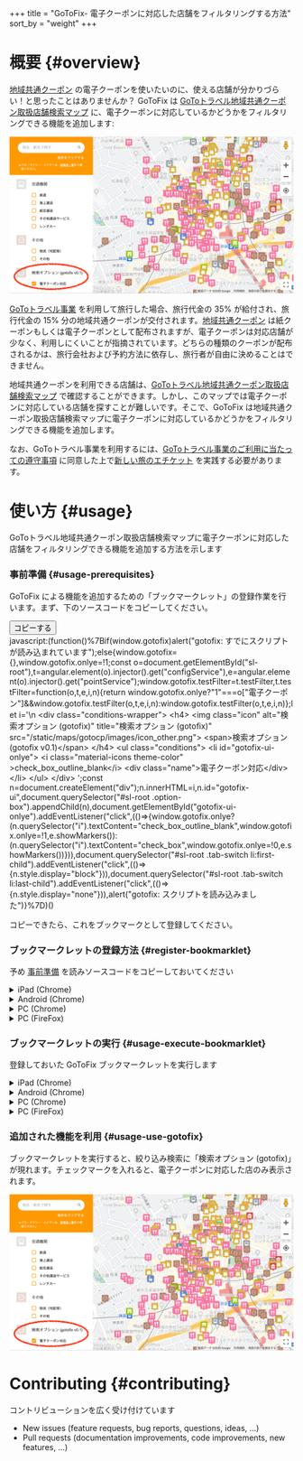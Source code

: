 +++
title = "GoToFix- 電子クーポンに対応した店舗をフィルタリングする方法"
sort_by = "weight"
+++


# 概要 {#overview}
[地域共通クーポン](https://goto.jata-net.or.jp/coupon/) の電子クーポンを使いたいのに、使える店舗が分かりづらい！と思ったことはありませんか？ GoToFix は [GoToトラベル地域共通クーポン取扱店舗検索マップ](https://map.goto.jata-net.or.jp/) に、電子クーポンに対応しているかどうかをフィルタリングできる機能を追加します: 
<div class="img-wrapper">
    <img class="gotofix-map" src="map.png">
</div>

[GoToトラベル事業](https://goto.jata-net.or.jp/about/) を利用して旅行した場合、旅行代金の 35% が給付され、旅行代金の 15% 分の地域共通クーポンが交付されます。[地域共通クーポン](https://goto.jata-net.or.jp/coupon/) は紙クーポンもしくは電子クーポンとして配布されますが、電子クーポンは対応店舗が少なく、利用しにくいことが指摘されています。どちらの種類のクーポンが配布されるかは、旅行会社および予約方法に依存し、旅行者が自由に決めることはできません。

地域共通クーポンを利用できる店舗は、[GoToトラベル地域共通クーポン取扱店舗検索マップ](https://map.goto.jata-net.or.jp/) で確認することができます。しかし、このマップでは電子クーポンに対応している店舗を探すことが難しいです。そこで、GoToFix は地域共通クーポン取扱店舗検索マップに電子クーポンに対応しているかどうかをフィルタリングできる機能を追加します。

なお、GoToトラベル事業を利用するには、[GoToトラベル事業のご利用に当たっての遵守事項](https://goto.jata-net.or.jp/assets/docs/20200923_1754_gotojyunsyu.pdf) に同意した上で[新しい旅のエチケット](https://goto.jata-net.or.jp/info/2020091001.html) を実践する必要があります。

# 使い方 {#usage}
GoToトラベル地域共通クーポン取扱店舗検索マップに電子クーポンに対応した店舗をフィルタリングできる機能を追加する方法を示します

### 事前準備 {#usage-prerequisites}
GoToFix による機能を追加するための「ブックマークレット」の登録作業を行います。まず、下のソースコードをコピーしてください。
<div class="code-wrapper">
<button id="copy">コピーする</button>
<div id="code">
javascript:(function()%7Bif(window.gotofix)alert(&quot;gotofix: すでにスクリプトが読み込まれています&quot;);else{window.gotofix={},window.gotofix.onlye=!1;const o=document.getElementById(&quot;sl-root&quot;),t=angular.element(o).injector().get(&quot;configService&quot;),e=angular.element(o).injector().get(&quot;pointService&quot;);window.gotofix.testFilter=t.testFilter,t.testFilter=function(o,t,e,i,n){return window.gotofix.onlye?&quot;1&quot;===o[&quot;電子クーポン&quot;]&amp;&amp;window.gotofix.testFilter(o,t,e,i,n):window.gotofix.testFilter(o,t,e,i,n)};let i=&#039;\n    &lt;div class=&quot;conditions-wrapper&quot;&gt;        &lt;h4&gt;        &lt;img class=&quot;icon&quot; alt=&quot;検索オプション (gotofix)&quot; title=&quot;検索オプション (gotofix)&quot; src=&quot;/static/maps/gotocp/images/icon_other.png&quot;&gt;        &lt;span&gt;検索オプション (gotofix v0.1)&lt;/span&gt;        &lt;/h4&gt;        &lt;ul class=&quot;conditions&quot;&gt;        &lt;li id=&quot;gotofix-ui-onlye&quot;&gt;            &lt;i class=&quot;material-icons theme-color&quot; &gt;check_box_outline_blank&lt;/i&gt;            &lt;div class=&quot;name&quot;&gt;電子クーポン対応&lt;/div&gt;        &lt;/li&gt;        &lt;/ul&gt;    &lt;/div&gt;    &#039;;const n=document.createElement(&quot;div&quot;);n.innerHTML=i,n.id=&quot;gotofix-ui&quot;,document.querySelector(&quot;#sl-root .option-box&quot;).appendChild(n),document.getElementById(&quot;gotofix-ui-onlye&quot;).addEventListener(&quot;click&quot;,(()=&gt;{window.gotofix.onlye?(n.querySelector(&quot;i&quot;).textContent=&quot;check_box_outline_blank&quot;,window.gotofix.onlye=!1,e.showMarkers()):(n.querySelector(&quot;i&quot;).textContent=&quot;check_box&quot;,window.gotofix.onlye=!0,e.showMarkers())})),document.querySelector(&quot;#sl-root .tab-switch li:first-child&quot;).addEventListener(&quot;click&quot;,(()=&gt;{n.style.display=&quot;block&quot;})),document.querySelector(&quot;#sl-root .tab-switch li:last-child&quot;).addEventListener(&quot;click&quot;,(()=&gt;{n.style.display=&quot;none&quot;})),alert(&quot;gotofix: スクリプトを読み込みました&quot;)}%7D)()
</div>
</div>

コピーできたら、これをブックマークとして登録してください。

### ブックマークレットの登録方法 {#register-bookmarklet}
予め [事前準備](#usage-prerequisites) を読みソースコードをコピーしておいてください

<details>
    <summary>iPad (Chrome)</summary>
    <div>
        1. 適当なページをブックマークします。共有メニューからブックマークをタップしてください
        <div class="img-wrapper">
            <img class="usage" src="usage_ipad_chrome_r1.png">
        </div>
        2. 再度共有メニューを開き、ブックマークを編集をタップしてください
        <div class="img-wrapper">
            <img class="usage" src="usage_ipad_chrome_r2.png">
        </div>
        3. 名前を適当に変更し、URL の部分にコピーしたソースコードを貼り付けてください
        <div class="img-wrapper">
            <img class="usage" src="usage_ipad_chrome_r3.png">
        </div>
    </div>
</details>
<details>
    <summary>Android (Chrome)</summary>
    <div>
        1. 適当なページをブックマークします。ハンバーガーメニューを開き、星マークをタップしてください
        <div class="img-wrapper">
            <img class="usage" src="usage_android_chrome_r1.jpg">
        </div>
        2. 再度ハンバーガーメニューを開き、星マークをタップしてください
        <div class="img-wrapper">
            <img class="usage" src="usage_android_chrome_r2.jpg">
        </div>
        3. 名前を適当に変更し、URL の部分にコピーしたソースコードを貼り付けてください
        <div class="img-wrapper">
            <img class="usage" src="usage_android_chrome_r3.jpg">
        </div>
    </div>
</details>
<details>
    <summary>PC (Chrome)</summary>
    <div>
        1. 適当なページをブックマークします。アドレスバーにある星マークを選択してください
        <div class="img-wrapper">
            <img class="usage" src="usage_pc_chrome_r1.png">
        </div>
        2. 再度星マークを選択し、その他をクリックします
        <div class="img-wrapper">
            <img class="usage" src="usage_pc_chrome_r2.png">
        </div>
        3. 名前を適当に変更し、URL の部分にコピーしたソースコードを貼り付けてください
        <div class="img-wrapper">
            <img class="usage" src="usage_pc_chrome_r3.png">
        </div>
    </div>
</details>
<details>
    <summary>PC (FireFox)</summary>
    <div>
        1. 適当なページをブックマークします。アドレスバーにある星マークをクリックして完了をクリックしてください
        <div class="img-wrapper">
            <img class="usage" src="usage_pc_firefox_r1.png">
        </div>
        2. ブックマーク一覧から先程登録したブックマークを **右クリック** し、情報を見るをクリックしてください
        <div class="img-wrapper">
            <img class="usage" src="usage_pc_firefox_r2.png">
        </div>
        3. 名前を適当に変更し、URL の部分にコピーしたソースコードを貼り付けてください
        <div class="img-wrapper">
            <img class="usage" src="usage_pc_firefox_r3.png">
        </div>
    </div>
</details>



### ブックマークレットの実行 {#usage-execute-bookmarklet}
登録しておいた GoToFix ブックマークレットを実行します

<details>
    <summary>iPad (Chrome)</summary>
    <div>
        <a href="https://map.goto.jata-net.or.jp/">GoToトラベル地域共通クーポン取扱店舗検索マップ</a> のページを開いてください。
        アドレスバーにブックマークの登録名を入力し、表示されたブックマークをタップしてください
        <div class="img-wrapper">
            <img class="usage" src="usage_ipad_chrome_u1.png">
        </div>
    </div>
</details>
<details>
    <summary>Android (Chrome)</summary>
    <div>
        <a href="https://map.goto.jata-net.or.jp/">GoToトラベル地域共通クーポン取扱店舗検索マップ</a> のページを開いてください。
        アドレスバーにブックマークの登録名を入力し、表示されたブックマークをタップしてください
        <div class="img-wrapper">
            <img class="usage" src="usage_android_chrome_u1.jpg">
        </div>
    </div>
</details>
<details>
    <summary>PC (Chrome)</summary>
    <div>
        <a href="https://map.goto.jata-net.or.jp/">GoToトラベル地域共通クーポン取扱店舗検索マップ</a> のページを開いてください。
        アドレスバーにブックマークの登録名を入力し、表示されたブックマークをクリックしてください
        <div class="img-wrapper">
            <img class="usage" src="usage_pc_chrome_u1.png">
        </div>
    </div>
</details>
<details>
    <summary>PC (FireFox)</summary>
    <div>
        <a href="https://map.goto.jata-net.or.jp/">GoToトラベル地域共通クーポン取扱店舗検索マップ</a> のページを開いてください。
        ブックマーク一覧から登録したブックマークをクリックしてください
        <div class="img-wrapper">
            <img class="usage" src="usage_pc_firefox_u1.png">
        </div>
    </div>
</details>


### 追加された機能を利用  {#usage-use-gotofix}
ブックマークレットを実行すると、絞り込み検索に「検索オプション (gotofix)」が現れます。チェックマークを入れると、電子クーポンに対応した店のみ表示されます。

<div class="img-wrapper">
    <img class="map" src="map.png">
</div>

# Contributing {#contributing}
コントリビューションを広く受け付けています

- New issues (feature requests, bug reports, questions, ideas, ...)
- Pull requests (documentation improvements, code improvements, new features, ...)
